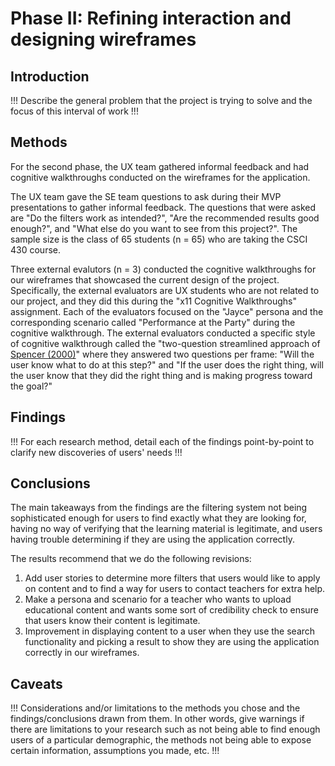 # Phase II: Refining interaction and designing wireframes

## Introduction

!!! Describe the general problem that the project is trying to solve and the focus of this interval of work !!!

## Methods

For the second phase, the UX team gathered informal feedback and had cognitive walkthroughs conducted on the wireframes for the application.

The UX team gave the SE team questions to ask during their MVP presentations to gather informal feedback. The questions that were asked are "Do the filters work as intended?", "Are the recommended results good enough?", and "What else do you want to see from this project?". The sample size is the class of 65 students (n = 65) who are taking the CSCI 430 course.

Three external evalutors (n = 3) conducted the cognitive walkthroughs for our wireframes that showcased the current design of the project. Specifically, the external evaluators are UX students who are not related to our project, and they did this during the "x11 Cognitive Walkthroughs" assignment. Each of the evaluators focused on the "Jayce" persona and the corresponding scenario called "Performance at the Party" during the cognitive walkthrough. The external evaluators conducted a specific style of cognitive walkthrough called the "two-question streamlined approach of [Spencer (2000)](https://learning.oreilly.com/library/view/user-interface-inspection/9780124103917/xhtml/BIB001.html#FUR85)" where they answered two questions per frame: "Will the user know what to do at this step?" and "If the user does the right thing, will the user know that they did the right thing and is making progress toward the goal?"

## Findings

!!! For each research method, detail each of the findings point-by-point to clarify new discoveries of users' needs !!!

## Conclusions

The main takeaways from the findings are the filtering system not being sophisticated enough for users to find exactly what they are looking for, having no way of verifying that the learning material is legitimate, and users having trouble determining if they are using the application correctly.

The results recommend that we do the following revisions:
1. Add user stories to determine more filters that users would like to apply on content and to find a way for users to contact teachers for extra help.
2. Make a persona and scenario for a teacher who wants to upload educational content and wants some sort of credibility check to ensure that users know their content is legitimate.
3. Improvement in displaying content to a user when they use the search functionality and picking a result to show they are using the application correctly in our wireframes.

## Caveats

!!! Considerations and/or limitations to the methods you chose and the findings/conclusions drawn from them. In other words, give warnings if there are limitations to your research such as not being able to find enough users of a particular demographic, the methods not being able to expose certain information, assumptions you made, etc. !!!
